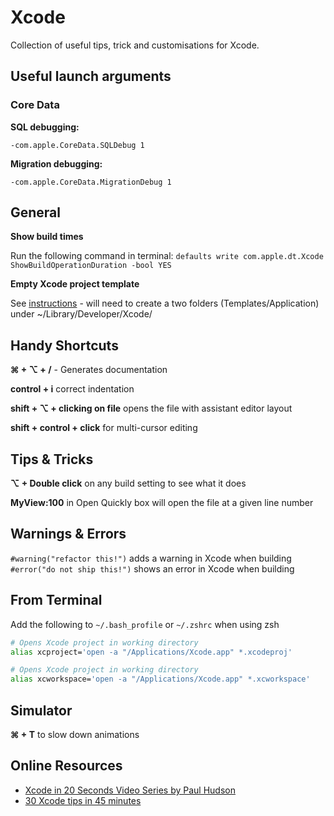 # Xcode

Collection of useful tips, trick and customisations for Xcode.

## Useful launch arguments

### Core Data

**SQL debugging:**

`-com.apple.CoreData.SQLDebug 1`

**Migration debugging:**

`-com.apple.CoreData.MigrationDebug 1`

## General

**Show build times** 

Run the following command in terminal: `defaults write com.apple.dt.Xcode ShowBuildOperationDuration -bool YES`

**Empty Xcode project template**

See [instructions](https://github.com/sleeve/ios-empty-application-xcode-template) - will need to create a two folders (Templates/Application) under ~/Library/Developer/Xcode/

## Handy Shortcuts

**⌘ + ⌥ + /** - Generates documentation

**control + i** correct indentation

**shift + ⌥ + clicking on file** opens the file with assistant editor layout

**shift + control + click** for multi-cursor editing

## Tips & Tricks

**⌥ + Double click** on any build setting to see what it does

**MyView:100** in Open Quickly box will open the file at a given line number

## Warnings & Errors

`#warning("refactor this!")` adds a warning in Xcode when building\
`#error("do not ship this!")` shows an error in Xcode when building

## From Terminal

Add the following to `~/.bash_profile` or `~/.zshrc` when using zsh

```bash
# Opens Xcode project in working directory
alias xcproject='open -a "/Applications/Xcode.app" *.xcodeproj'

# Opens Xcode project in working directory
alias xcworkspace='open -a "/Applications/Xcode.app" *.xcworkspace'
```

## Simulator

**⌘ + T** to slow down animations

## Online Resources

* [Xcode in 20 Seconds Video Series by Paul Hudson](https://www.youtube.com/watch?v=CvVkR5z65XU&list=PLuoeXyslFTuYQ9Hoh42Bw8sPYMlTOV0V7)
* [30 Xcode tips in 45 minutes](https://skillsmatter.com/skillscasts/13299-30-xcode-tips-in-45-minutes)
